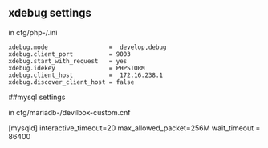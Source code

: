 ## xdebug settings

in cfg/php-<version>/<filename>.ini

    xdebug.mode                 =  develop,debug
    xdebug.client_port          = 9003
    xdebug.start_with_request   = yes
    xdebug.idekey               = PHPSTORM
    xdebug.client_host          =  172.16.238.1
    xdebug.discover_client_host = false

##mysql settings

in cfg/mariadb-<version>/devilbox-custom.cnf

[mysqld]
interactive_timeout=20
max_allowed_packet=256M
wait_timeout = 86400
